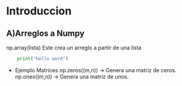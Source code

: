 # Introduccion
## A)Arreglos a Numpy 
np.array(lista) Este crea un arreglo a partir de una lista
```python
    print("hello word")
```

- Ejemplo
Matrices
np.zeros((m,n)) → Genera una matriz de ceros.
np.ones((m,n)) → Genera una matriz de unos.